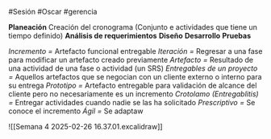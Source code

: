 #Sesión #Oscar #gerencia 

**Planeación** Creación del cronograma (Conjunto e actividades que tiene un tiempo definido)
**Análisis de requerimientos**
**Diseño**
**Desarrollo**
**Pruebas**


*Incremento =* Artefacto funcional entregable
*Iteración =* Regresar a una fase para modificar un artefacto creado previamente
*Artefacto =* Resultado de una actividad de una fase o actividad (un SRS)
*Entregables de un proyecto =* Aquellos artefactos que se negocian con un cliente externo o interno para su entrega
*Prototipo =* Artefacto entregable para validación de alcance del cliente pero no necesariamente es un incremento
*Crotolamo (Entregablitis) =* Entregar actividades cuando nadie se las ha solicitado
*Prescriptivo =* Se conoce el incremento
*Ágil =* Se adaptaw

![[Semana 4 2025-02-26 16.37.01.excalidraw]]